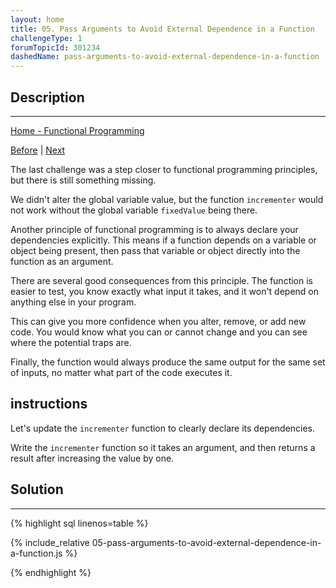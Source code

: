```yaml
---
layout: home
title: 05. Pass Arguments to Avoid External Dependence in a Function
challengeType: 1
forumTopicId: 301234
dashedName: pass-arguments-to-avoid-external-dependence-in-a-function
---
```


<div class="row">
<div class="columnStmt" markdown="1">

## Description
------

[Home - Functional Programming](../functional-programming/README.md)

[Before](./04-avoid-mutations-and-side-effects-using-functional-programming.md)  | [Next](./06-refactor-global-variables-out-of-functions.md) 

The last challenge was a step closer to functional programming principles, but there is still something missing.

We didn't alter the global variable value, but the function `incrementer` would not work without the global variable `fixedValue` being there.

Another principle of functional programming is to always declare your dependencies explicitly. This means if a function depends on a variable or object being present, then pass that variable or object directly into the function as an argument.

There are several good consequences from this principle. The function is easier to test, you know exactly what input it takes, and it won't depend on anything else in your program.

This can give you more confidence when you alter, remove, or add new code. You would know what you can or cannot change and you can see where the potential traps are.

Finally, the function would always produce the same output for the same set of inputs, no matter what part of the code executes it.

##  instructions 

Let's update the `incrementer` function to clearly declare its dependencies.

Write the `incrementer` function so it takes an argument, and then returns a result after increasing the value by one.

</div>
<div class="columnSol" markdown="1">

## Solution
------

{% highlight sql linenos=table %}

{% include_relative 05-pass-arguments-to-avoid-external-dependence-in-a-function.js %}

{% endhighlight %}

</div>
</div>


